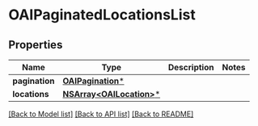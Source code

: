 # OAIPaginatedLocationsList

## Properties
Name | Type | Description | Notes
------------ | ------------- | ------------- | -------------
**pagination** | [**OAIPagination***](OAIPagination.md) |  | 
**locations** | [**NSArray&lt;OAILocation&gt;***](OAILocation.md) |  | 

[[Back to Model list]](../README.md#documentation-for-models) [[Back to API list]](../README.md#documentation-for-api-endpoints) [[Back to README]](../README.md)


